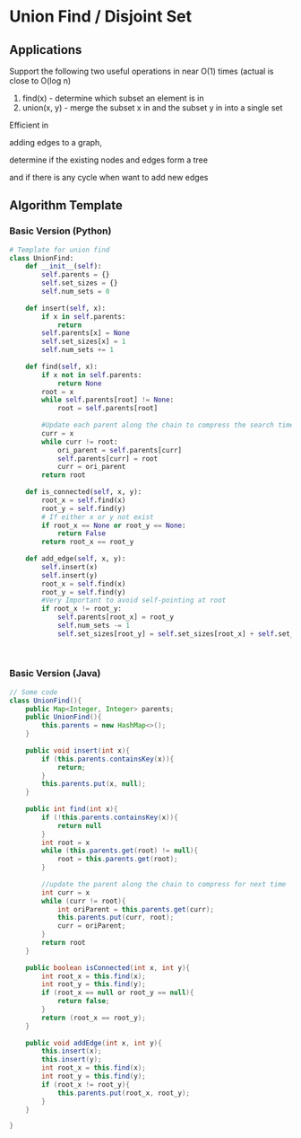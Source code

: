 # Union Find / Disjoint Set

## Applications

Support the following two useful operations in near O(1) times  (actual is close to O(log n)

1. find(x) - determine which subset an element is in
2. union(x, y) - merge the subset x in and the subset y in into a single set&#x20;

Efficient in&#x20;

adding edges to a graph,&#x20;

determine if the existing nodes and edges form a tree&#x20;

and if there is any cycle when want to add new edges

## Algorithm Template

### Basic Version (Python)

```python
# Template for union find
class UnionFind:
    def __init__(self):
        self.parents = {}
        self.set_sizes = {}
        self.num_sets = 0
    
    def insert(self, x):
        if x in self.parents:
            return
        self.parents[x] = None
        self.set_sizes[x] = 1
        self.num_sets += 1
    
    def find(self, x):
        if x not in self.parents:
            return None
        root = x
        while self.parents[root] != None:
            root = self.parents[root]
        
        #Update each parent along the chain to compress the search time later
        curr = x
        while curr != root:
            ori_parent = self.parents[curr]
            self.parents[curr] = root
            curr = ori_parent
        return root
        
    def is_connected(self, x, y):
        root_x = self.find(x)
        root_y = self.find(y)
        # If either x or y not exist
        if root_x == None or root_y == None:
            return False
        return root_x == root_y
        
    def add_edge(self, x, y):
        self.insert(x)
        self.insert(y)
        root_x = self.find(x)
        root_y = self.find(y)
        #Very Important to avoid self-pointing at root
        if root_x != root_y:
            self.parents[root_x] = root_y
            self.num_sets -= 1
            self.set_sizes[root_y] = self.set_sizes[root_x] + self.set_sizes[root_y]
        
        
```

### Basic Version (Java)

```java
// Some code
class UnionFind(){
    public Map<Integer, Integer> parents;
    public UnionFind(){
        this.parents = new HashMap<>();
    }
    
    public void insert(int x){
        if (this.parents.containsKey(x)){
            return;
        }
        this.parents.put(x, null);
    }
    
    public int find(int x){
        if (!this.parents.containsKey(x)){
            return null
        }
        int root = x
        while (this.parents.get(root) != null){
            root = this.parents.get(root);
        }
        
        //update the parent along the chain to compress for next time
        int curr = x
        while (curr != root){
            int oriParent = this.parents.get(curr);
            this.parents.put(curr, root);
            curr = oriParent;
        }
        return root
    }
    
    public boolean isConnected(int x, int y){
        int root_x = this.find(x);
        int root_y = this.find(y);
        if (root_x == null or root_y == null){
            return false;
        }
        return (root_x == root_y);
    }
    
    public void addEdge(int x, int y){
        this.insert(x);
        this.insert(y);
        int root_x = this.find(x);
        int root_y = this.find(y);
        if (root_x != root_y){
            this.parents.put(root_x, root_y);
        }
    }

}
```

